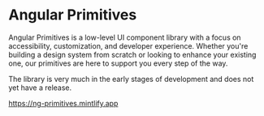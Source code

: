 # Angular Primitives

Angular Primitives is a low-level UI component library with a focus on accessibility, customization, and developer experience. Whether you're building a design system from scratch or looking to enhance your existing one, our primitives are here to support you every step of the way.

The library is very much in the early stages of development and does not yet have a release.

https://ng-primitives.mintlify.app

